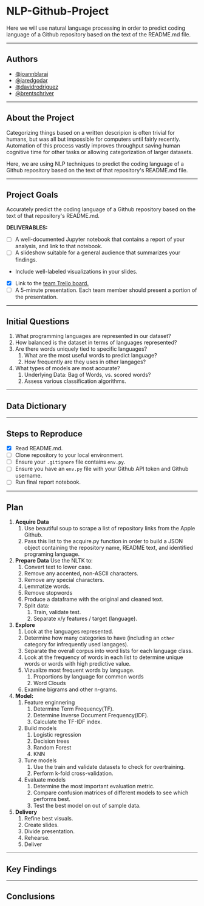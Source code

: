 # NLP-Github-Project

Here we will use natural language processing in order to predict coding language of a Github repository based on the text of the README.md file.

---

## Authors

- [@joannblaraj](https://github.com/joann-balraj)
- [@jaredgodar](https://github.com/Jared-Godar)
- [@davidrodriguez](https://github.com/david-rodriguez-siller)
- [@brentschriver](https://github.com/brentschriver)

---

## About the Project

Categorizing things based on a written descripion is often trivial for humans, but was all but impossible for computers until fairly recently. Automation of this process vastly improves throughput saving human cognitive time for other tasks or allowing categorization of larger datasets.

Here, we are using NLP techniques to predict the coding language of a Github repository based on the text of that repository's README.md file.

---

## Project Goals

Accurately predict the coding language of a Github repository based on the text of that repository's README.md.

**DELIVERABLES:**

- [ ] A well-documented Jupyter notebook that contains a report of your analysis, and link to that notebook.
- [ ] A slideshow suitable for a general audience that summarizes your findings.
- Include well-labeled visualizations in your slides.
- [x] Link to the [team Trello board.](https://trello.com/b/dChAeebt/nlp-project)
- [ ] A 5-minute presentation. Each team member should present a portion of the presentation.

---

## Initial Questions

1. What programming languages are represented in our dataset?
2. How balanced is the dataset in terms of languages represented?
3. Are there words uniquely tied to specific languages?
   1. What are the most useful words to predict language?
   2. How frequently are they uses in other langages?
4. What types of models are most accurate?
   1. Underlying Data: Bag of Words, vs. scored words?
   2. Assess various classification algorithms.

---

## Data Dictionary

---

## Steps to Reproduce

- [x] Read README.md.
- [ ] Clone repository to your local environment.
- [ ] Ensure your `.gitignore` file contains `env.py`.
- [ ] Ensure you have an `env.py` file with your Github API token and Github username.
- [ ] Run final report notebook.

---

## Plan

1. **Acquire Data**
   1. Use beautiful soup to scrape a list of repository links from the Apple Github.
   2. Pass this list to the acquire.py function in order to build a JSON object containing the repository name, README text, and identified programing language.
2. **Prepare Data** Use the NLTK to:
   1. Convert text to lower case.
   2. Remove any accented, non-ASCII characters.
   3. Remove any special characters.
   4. Lemmatize words.
   5. Remove stopwords
   6. Produce a dataframe with the original and cleaned text.
   7. Split data:
      1. Train, validate test.
      2. Separate x/y features / target (language).
3. **Explore**
   1. Look at the languages represented.
   2. Determine how many categories to have (including an `other` category for infrequently used langages).
   3. Separate the overall corpus into word lists for each language class.
   4. Look at the frequency of words in each list to determine unique words or words with high predictive value.
   5. Vizualize most frequent words by language.
      1. Proportions by language for common words
      2. Word Clouds
   6. Examine bigrams and other n-grams.
4. **Model:**
   1. Feature enginnering
      1. Determine Term Frequency(TF).
      2. Determine Inverse Document Frequency(IDF).
      3. Calculate the TF-IDF index.
   2. Build models
      1. Logistic regression
      2. Decision trees
      3. Random Forest
      4. KNN
   3. Tune models
      1. Use the train and validate datasets to check for overtraining.
      2. Perform k-fold cross-validation.
   4. Evaluate models
      1. Determine the most important evaluation metric.
      2. Compare confusion matrices of different models to see which performs best.
      3. Test the best model on out of sample data.
5. **Delivery**
   1. Refine best visuals.
   2. Create slides.
   3. Divide presentation.
   4. Rehearse.
   5. Deliver

---

## Key Findings

---

## Conclusions
